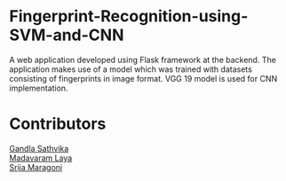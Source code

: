 # Fingerprint-Recognition-using-SVM-and-CNN
A web application developed using Flask framework at the backend. The application makes use of a model which was trained with datasets consisting of fingerprints in image format. VGG 19 model is used for CNN implementation.

# Contributors
<a href="https://www.linkedin.com/in/sathvika-gandla-0b5994227/" target="_blank">Gandla Sathvika</a><br>
<a href="https://github.com/laya-2002" target="_blank">Madavaram Laya</a><br>
<a href="https://github.com/srija-252" target="_blank">Srija Maragoni</a>
